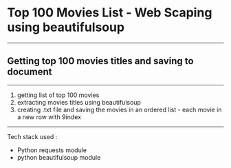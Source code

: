# Top 100 Movies List -  Web Scaping using beautifulsoup
**********************************************************
## Getting top 100 movies titles and saving to document 
**********************************************************
1. getting list of top 100 movies 
2. extracting movies titles using beautifulsoup 
3. creating .txt file and saving the movies in an ordered list - 
each movie in a new row with 9index 
***********************************************************
Tech stack used :
- Python requests module 
- python beautifulsoup module 